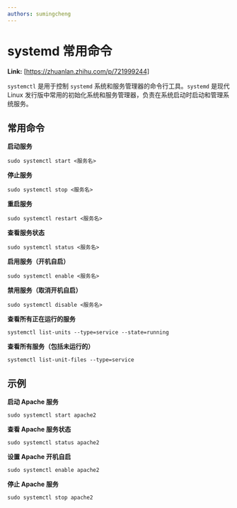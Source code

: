 ```yaml
---
authors: sumingcheng
---
```

# systemd 常用命令



 **Link:** [https://zhuanlan.zhihu.com/p/721999244]



`systemctl` 是用于控制 `systemd` 系统和服务管理器的命令行工具。`systemd` 是现代 Linux 发行版中常用的初始化系统和服务管理器，负责在系统启动时启动和管理系统服务。

## 常用命令  

**启动服务**

```
sudo systemctl start <服务名>
```

**停止服务**

```
sudo systemctl stop <服务名>
```

**重启服务**

```
sudo systemctl restart <服务名>
```

**查看服务状态**

```
sudo systemctl status <服务名>
```

**启用服务（开机自启）**

```
sudo systemctl enable <服务名>
```

**禁用服务（取消开机自启）**

```
sudo systemctl disable <服务名>
```

**查看所有正在运行的服务**

```
systemctl list-units --type=service --state=running
```

**查看所有服务（包括未运行的）**

```
systemctl list-unit-files --type=service
```
## 示例  

**启动 Apache 服务**

```
sudo systemctl start apache2
```

**查看 Apache 服务状态**

```
sudo systemctl status apache2
```

**设置 Apache 开机自启**

```
sudo systemctl enable apache2
```

**停止 Apache 服务**

```
sudo systemctl stop apache2
```
